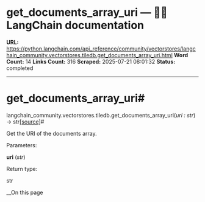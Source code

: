 # get_documents_array_uri — 🦜🔗 LangChain  documentation

**URL:** https://python.langchain.com/api_reference/community/vectorstores/langchain_community.vectorstores.tiledb.get_documents_array_uri.html
**Word Count:** 14
**Links Count:** 316
**Scraped:** 2025-07-21 08:01:32
**Status:** completed

---

# get\_documents\_array\_uri\#

langchain\_community.vectorstores.tiledb.get\_documents\_array\_uri\(_uri : str_\) → str[\[source\]](https://python.langchain.com/api_reference/_modules/langchain_community/vectorstores/tiledb.html#get_documents_array_uri)\#     

Get the URI of the documents array.

Parameters:     

**uri** \(_str_\)

Return type:     

str

__On this page
